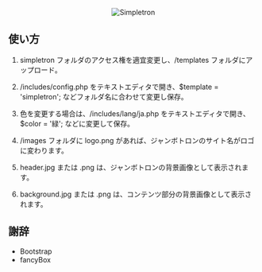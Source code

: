 <p align="center"><img src="https://user-images.githubusercontent.com/25574701/53858768-b61c1100-401e-11e9-9a86-d61f986f3265.png" alt="Simpletron"></p>

## 使い方

1. simpletron フォルダのアクセス権を適宜変更し、/templates フォルダにアップロード。

2. /includes/config.php をテキストエディタで開き、$template = 'simpletron'; などフォルダ名に合わせて変更し保存。

3. 色を変更する場合は、/includes/lang/ja.php をテキストエディタで開き、$color = '緑'; などに変更して保存。

4. /images フォルダに logo.png があれば、ジャンボトロンのサイト名がロゴに変わります。

5. header.jpg または .png は、ジャンボトロンの背景画像として表示されます。

6. background.jpg または .png は、コンテンツ部分の背景画像として表示されます。


## 謝辞

- Bootstrap
- fancyBox
